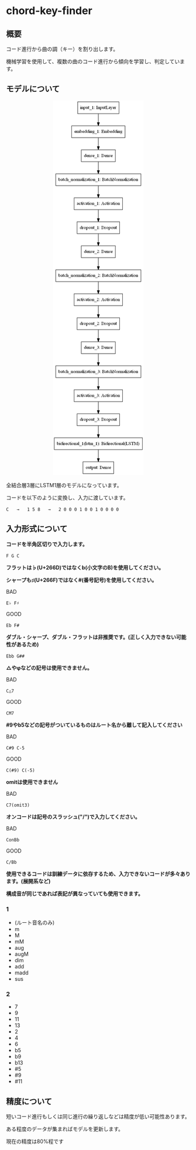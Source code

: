 # chord-key-finder

## 概要
コード進行から曲の調（キー）を割り出します。

機械学習を使用して、複数の曲のコード進行から傾向を学習し、判定しています。


## モデルについて

<div align="center">
  <img src="https://github.com/anime-song/chord-key-detection/blob/master/img/model.png">
</div>

全結合層3層にLSTM1層のモデルになっています。

コードを以下のように変換し、入力に渡しています。

    C   →   1 5 8   →   2 0 0 0 1 0 0 1 0 0 0 0


## 入力形式について
**コードを半角区切りで入力します。**

    F G C


**フラットは♭(U+266D)ではなくb(小文字のB)を使用してください。**

**シャープも♯(U+266F)ではなく#(番号記号)を使用してください。**

BAD

    E♭ F♯

GOOD

    Eb F#


**ダブル・シャープ、ダブル・フラットは非推奨です。(正しく入力できない可能性があるため)**

    Ebb G##


**△やφなどの記号は使用できません。**

BAD

    C△7

GOOD

    CM7


**#9やb5などの記号がついているものはルート名から離して記入してください**

BAD

    C#9 C-5

GOOD

    C(#9) C(-5)


**omitは使用できません**

BAD

    C7(omit3)

**オンコードは記号のスラッシュ("/")で入力してください。**
    
BAD

    ConBb
    
GOOD

    C/Bb

**使用できるコードは訓練データに依存するため、入力できないコードが多々あります。(展開系など)**

**構成音が同じであれば表記が異なっていても使用できます。**
### 1
- (ルート音名のみ)
- m
- M
- mM
- aug
- augM
- dim
- add
- madd
- sus

### 2
- 7
- 9
- 11
- 13
- 2
- 4
- 6
- b5
- b9
- b13
- #5
- #9
- #11


## 精度について

短いコード進行もしくは同じ進行の繰り返しなどは精度が低い可能性あります。

ある程度のデータが集まればモデルを更新します。

現在の精度は80%程です


